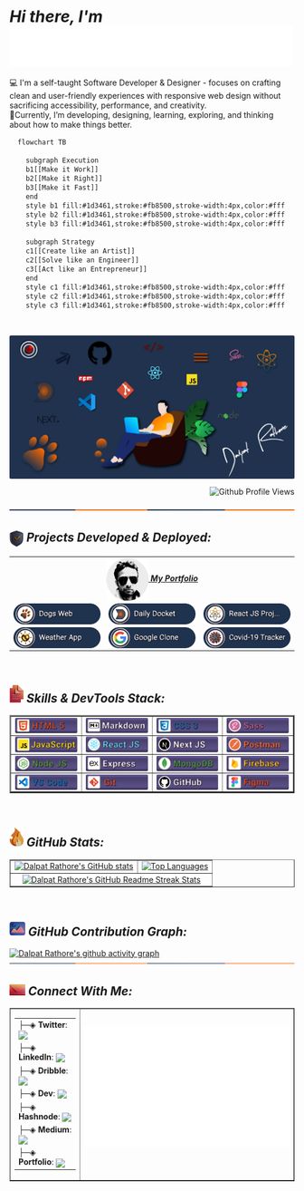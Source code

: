 <h1><i>Hi there,  I'm  <img align="center" alt="Dalpat Rathore" width="500" src="https://github.com/DalpatRathore/dalpatrathore/blob/main/assets/images/myname.gif"> </i> </h1>
<!-- <h1><i>Hi there,  I'm Dalpat Rathore</i></h1> -->

:computer: I'm a self-taught Software Developer & Designer - focuses on crafting clean and user-friendly experiences with responsive web design without sacrificing accessibility, performance, and creativity.
<br/>
🌱Currently, I’m developing, designing, learning, exploring, and thinking about how to make things better.

```mermaid
  flowchart TB
    
    subgraph Execution
    b1[[Make it Work]]
    b2[[Make it Right]]
    b3[[Make it Fast]]
    end
    style b1 fill:#1d3461,stroke:#fb8500,stroke-width:4px,color:#fff
    style b2 fill:#1d3461,stroke:#fb8500,stroke-width:4px,color:#fff
    style b3 fill:#1d3461,stroke:#fb8500,stroke-width:4px,color:#fff
    
    subgraph Strategy
    c1[[Create like an Artist]]
    c2[[Solve like an Engineer]]
    c3[[Act like an Entrepreneur]]
    end
    style c1 fill:#1d3461,stroke:#fb8500,stroke-width:4px,color:#fff
    style c2 fill:#1d3461,stroke:#fb8500,stroke-width:4px,color:#fff
    style c3 fill:#1d3461,stroke:#fb8500,stroke-width:4px,color:#fff
    
    
```

<img align="center" alt="Programmer" src="https://github.com/DalpatRathore/dalpatrathore/blob/main/assets/images/heroImg.webp">
<p align="right"> <img src="https://komarev.com/ghpvc/?username=dalpatrathore&color=001d3d&style=plastic&label=Github+Profile+Views" alt="Github Profile Views" /> </p>
<img align="center" alt="line" src="https://github.com/DalpatRathore/dalpatrathore/blob/main/assets/images/line-1.svg">
<br>

<h2> <img align="top" width="25" src="https://github.com/DalpatRathore/dalpatrathore/blob/main/assets/icons/icon-projects.png" /> <i> Projects Developed & Deployed:</i></h2>

<table border="0">
  <tr>
  
   <td align='center' colspan="3">
      <a href="https://dalpatrathoredev.web.app">
          <img align="center" alt="Dalpat Rathore" width="75" src="https://github.com/DalpatRathore/dalpatrathore/blob/main/assets/images/dalpatrathore.png" />
             <strong><i>My Portfolio</i></strong>
     </a>
   </td>
 </tr>
  <tr>
    
   <td align='left' >
     <a href="https://dogsdetails.web.app/">
       <img align="center" width="200" alt="Dogs Web" src="https://github.com/DalpatRathore/dalpatrathore/blob/main/assets/projects-stack/dogsweb.png" />
             </a>
  </td> 
   <td align='left'>
     <a href="https://dailydocket.web.app/">
        <img align="center"  width="200" alt="Daily Docket" src="https://github.com/DalpatRathore/dalpatrathore/blob/main/assets/projects-stack/dailydocket.png" />
                 </a>
   </td>
    
   <td align='left'>
     <a href="https://react15proj.web.app">
         <img align="center"  width="200" alt="React JS Projects" src="https://github.com/DalpatRathore/dalpatrathore/blob/main/assets/projects-stack/reactjsproj.png" />
                  </a>    
  </td>    
  </tr>
 
  <tr>
  

  <td align='left' >
      <a href="https://gptweatherweb.netlify.app">
        <img align="center"  width="200" alt="CSS Nifty" src="https://github.com/DalpatRathore/dalpatrathore/blob/main/assets/projects-stack/gptweatherapp.png" />
             </a>
        
   </td> 
 
  <td align='left'>
       <a href="https://cloneapp111.web.app/">
        <img align="center"   width="200" alt="Google Clone"  src="https://github.com/DalpatRathore/dalpatrathore/blob/main/assets/projects-stack/googleclone.png" />
                    </a>
  </td>
    
 <td align='left' >
      <a href="https://covid19tracks.web.app/">
        <img align="center"  width="200" alt="Covid-19 Tracker" src="https://github.com/DalpatRathore/dalpatrathore/blob/main/assets/projects-stack/covid19tracker.png" />
             </a>
        
   </td>
   
 </tr>
 

</table>
<br>

<h2><img width="25" src="https://github.com/DalpatRathore/dalpatrathore/blob/main/assets/icons/icon-skills.png" /><i> Skills & DevTools Stack:</i></h2>

<table border="2">
<tr>
   <td align='left' >
       <img align="center" src="https://github.com/DalpatRathore/dalpatrathore/blob/main/assets/skills-stack/html5-3D.png" alt="HTML 5">
    </td>
    <td align='left' >
       <img align="center" src="https://github.com/DalpatRathore/dalpatrathore/blob/main/assets/skills-stack/markdown-3D.png" alt="Markdown">
    </td>
   <td align='left' >
       <img align="center" src="https://github.com/DalpatRathore/dalpatrathore/blob/main/assets/skills-stack/css3-3D.png" alt="CSS 3">
    </td>
   <td align='left' >
       <img align="center" src="https://github.com/DalpatRathore/dalpatrathore/blob/main/assets/skills-stack/sass-3D.png" alt="SASS">
    </td>
     
   
  
</tr>
<tr>
   <td align='left' >
       <img align="center" src="https://github.com/DalpatRathore/dalpatrathore/blob/main/assets/skills-stack/javascript-3D.png" alt="JavaScript">
    </td>
   <td align='left' >
       <img align="center" src="https://github.com/DalpatRathore/dalpatrathore/blob/main/assets/skills-stack/reactjs-3D.png" alt="React JS">
    </td>
   <td align='left' >
       <img align="center" src="https://github.com/DalpatRathore/dalpatrathore/blob/main/assets/skills-stack/nextjs-3D.png" alt="Next JS">
    </td>
   <td align='left' >
       <img align="center" src="https://github.com/DalpatRathore/dalpatrathore/blob/main/assets/skills-stack/postman-3D.png" alt="Postman">
    </td>
       
  
</tr>
<tr>
   <td align='left' >
       <img align="center" src="https://github.com/DalpatRathore/dalpatrathore/blob/main/assets/skills-stack/nodejs-3D.png" alt="Node JS">
    </td>
   <td align='left' >
       <img align="center" src="https://github.com/DalpatRathore/dalpatrathore/blob/main/assets/skills-stack/expressjs-3D.png" alt="Express JS">
    </td>
   <td align='left' >
       <img align="center" src="https://github.com/DalpatRathore/dalpatrathore/blob/main/assets/skills-stack/mongodb-3D.png" alt="Mongo DB">
    </td>
   <td align='left' >
       <img align="center" src="https://github.com/DalpatRathore/dalpatrathore/blob/main/assets/skills-stack/firebase-3D.png" alt="Firebase">
    </td> 
</tr>
<tr>
   <td align='left' >
       <img align="center" src="https://github.com/DalpatRathore/dalpatrathore/blob/main/assets/skills-stack/vscode-3D.png" alt="VS Code">
    </td>
     <td align='left' >
       <img align="center" src="https://github.com/DalpatRathore/dalpatrathore/blob/main/assets/skills-stack/git-3D.png" alt="Git">
    </td>
     <td align='left' >
       <img align="center" src="https://github.com/DalpatRathore/dalpatrathore/blob/main/assets/skills-stack/github-3D.png" alt="GitHub">
    </td>
     <td align='left' >
       <img align="center" src="https://github.com/DalpatRathore/dalpatrathore/blob/main/assets/skills-stack/figma-3D.png" alt="FIGMA">
    </td> 
  
 
</tr>


</table>
<br>

<h2> <img width="25" src="https://github.com/DalpatRathore/dalpatrathore/blob/main/assets/icons/icon-stats.png" /><i> GitHub Stats:</i></h2>

<table border="1">
  <tr>
    <td valign="top"><a href="https://github.com/anuraghazra/github-readme-stats"> <img src="https://github-readme-stats.vercel.app/api?username=DalpatRathore&count_private=true&show_icons=true&icon_color=FFA500&title_color=f4791f&bg_color=0,03071e,0F2027,03071e&text_color=abcdef&border_radius=10" alt ="Dalpat Rathore's GitHub stats"/></td> </a>
    <td valign="top"> <a href="https://github.com/anuraghazra/github-readme-stats"> <img src="https://github-readme-stats.vercel.app/api/top-langs/?username=DalpatRathore&layout=compact&langs_count=10&hide_border=true" alt ="Top Languages"/></td>
    </a>
  </tr>
   <tr>
    <td colspan="2" align="center"> <a href="https://git.io/streak-stats"> <img src="http://github-readme-streak-stats.herokuapp.com?user=dalpatrathore&hide_border=true&background=f6f8fa&stroke=001427&ring=e36414&fire=e36414&currStreakNum=03045e&sideNums=03045e&currStreakLabel=03045e&sideLabels=240046&dates=fb5607&date_format=j%20M%5B%20Y%5D" alt ="Dalpat Rathore's GitHub Readme Streak Stats"/> </a>  </td> 
    
  </tr>
</table>
<br>


<h2><img width="28" src="https://github.com/DalpatRathore/dalpatrathore/blob/main/assets/icons/icon-graph.png" /><i> GitHub Contribution Graph:</i></h2>

[![Dalpat Rathore's github activity graph](https://activity-graph.herokuapp.com/graph?username=DalpatRathore&theme=rogue&line=f4791f&point=461220)](https://github.com/ashutosh00710/github-readme-activity-graph)
<img align="center" alt="line" src="https://github.com/DalpatRathore/dalpatrathore/blob/main/assets/images/line-1.svg">

<h2><img width="28" src="https://github.com/DalpatRathore/dalpatrathore/blob/main/assets/icons/icon-contact.png" /><i> Connect With Me:</i></h2>

<table border="1">
  <tr>
    <td>
      <table border="0">
      <tr>
  <td>
     ├─◈ <strong>Twitter</strong>: <a href="https://twitter.com/ingenuity_brain"> <img align="center" src="https://img.shields.io/badge/@ingenuity_brain-1DA1F2?style=flat&logo=twitter&logoColor=white"></a> 
    
  </td>
   </tr>
   
<tr>
  <td>
    ├─◈ <strong>LinkedIn</strong>: <a href="https://linkedin.com/in/dalpatrathore"> <img align="center" src="https://img.shields.io/badge/dalpatrathore-0077B5?style=plastic&logo=linkedin&logoColor=white"></a>
  </td>
  
   </tr>
  
  <tr>
  <td>
      ├─◈ <strong>Dribble</strong>: <a href="https://dribbble.com/dalpatrathore/about"> <img align="center" src="https://img.shields.io/badge/dalpatrathore-EA4C89?style=flat&logo=dribbble&logoColor=white"></a> 
  </td>
   </tr>

   <tr>
 <td>
   ├─◈ <strong>Dev</strong>: <a href="https://dev.to/dalpatrathore"> <img align="center" src="https://img.shields.io/badge/dalpatrathore-0A0A0A?style=flat&logo=dev.to&logoColor=white"></a>    
  </td>
   </tr> 
<tr>
  <td>
      ├─◈ <strong>Hashnode</strong>: <a href="https://hashnode.com/@dalpatrathore"> <img align="center" src="https://img.shields.io/badge/@dalpatrathore-2962FF?style=flat&logo=hashnode&logoColor=white"></a> 
  </td>
   </tr>
    
  <tr>
  <td>
      ├─◈ <strong>Medium</strong>: <a href="https://dalpatrathore.medium.com/"> <img align="center" src="https://img.shields.io/badge/dalpatrathore-12100E?style=flat&logo=medium&logoColor=white"></a> 
  </td>
   </tr>
     
  <tr>
  <td>
      ├─◈ <strong>Portfolio</strong>: <a href="https://dalpatrathoredev.web.app/"> <img align="center" src="https://img.shields.io/badge/Dalpat Rathore-1d3461?style=flat&logo=About.me&logoColor=orange"></a> 
  </td>
   </tr>
       
</table>
    </td>
     <td>
    <table>
      <a href="https://twitter.com/ingenuity_brain"> <img align="center" src="https://raw.githubusercontent.com/DalpatRathore/my-metrics/main/metrics.plugin.tweets.svg"></a> 
    </table>
       </td>
   </tr>
  </table>
<!-- <img align="center" alt="line" src="https://github.com/DalpatRathore/dalpatrathore/blob/main/assets/images/line-2.svg"> -->
